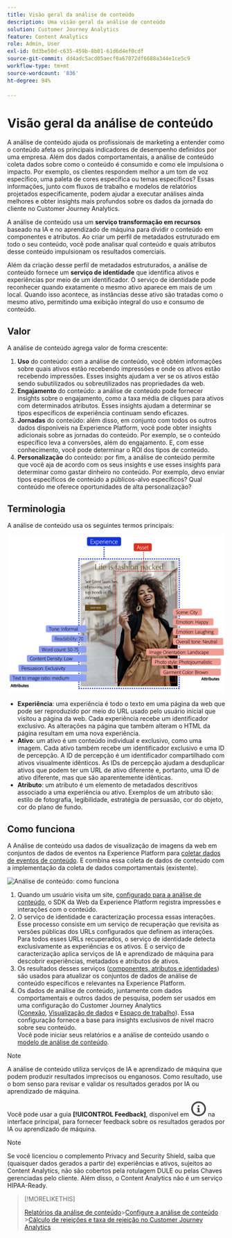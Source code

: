 ```yaml
---
title: Visão geral da análise de conteúdo
description: Uma visão geral da análise de conteúdo
solution: Customer Journey Analytics
feature: Content Analytics
role: Admin, User
exl-id: 0d3be50d-c635-459b-8b01-61d6d4ef0cdf
source-git-commit: dd4adc5acd05aecf0a67072df6688a344e1ce5c9
workflow-type: tm+mt
source-wordcount: '836'
ht-degree: 94%

---
```


# Visão geral da análise de conteúdo

A análise de conteúdo ajuda os profissionais de marketing a entender como o conteúdo afeta os principais indicadores de desempenho definidos por uma empresa. Além dos dados comportamentais, a análise de conteúdo coleta dados sobre como o conteúdo é consumido e como ele impulsiona o impacto. Por exemplo, os clientes respondem melhor a um tom de voz específico, uma paleta de cores específica ou temas específicos? Essas informações, junto com fluxos de trabalho e modelos de relatórios projetados especificamente, podem ajudar a executar análises ainda melhores e obter insights mais profundos sobre os dados da jornada do cliente no Customer Journey Analytics.

A análise de conteúdo usa um **serviço transformação em recursos** baseado na IA e no aprendizado de máquina para dividir o conteúdo em componentes e atributos. Ao criar um perfil de metadados estruturado em todo o seu conteúdo, você pode analisar qual conteúdo e quais atributos desse conteúdo impulsionam os resultados comerciais.

Além da criação desse perfil de metadados estruturados, a análise de conteúdo fornece um **serviço de identidade** que identifica ativos e experiências por meio de um identificador. O serviço de identidade pode reconhecer quando exatamente o mesmo ativo aparece em mais de um local. Quando isso acontece, as instâncias desse ativo são tratadas como o mesmo ativo, permitindo uma exibição integral do uso e consumo de conteúdo.

## Valor

A análise de conteúdo agrega valor de forma crescente:

1. **Uso** do conteúdo: com a análise de conteúdo, você obtém informações sobre quais ativos estão recebendo impressões e onde os ativos estão recebendo impressões. Esses insights ajudam a ver se os ativos estão sendo subutilizados ou sobreutilizados nas propriedades da web.
1. **Engajamento** do conteúdo: a análise de conteúdo pode fornecer insights sobre o engajamento, como a taxa média de cliques para ativos com determinados atributos. Esses insights ajudam a determinar se tipos específicos de experiência continuam sendo eficazes.
1. **Jornadas** do conteúdo: além disso, em conjunto com todos os outros dados disponíveis na Experience Platform, você pode obter insights adicionais sobre as jornadas do conteúdo. Por exemplo, se o conteúdo específico leva a conversões, além do engajamento. E, com esse conhecimento, você pode determinar o ROI dos tipos de conteúdo.
1. **Personalização** do conteúdo: por fim, a análise de conteúdo permite que você aja de acordo com os seus insights e use esses insights para determinar como gastar dinheiro no conteúdo. Por exemplo, devo enviar tipos específicos de conteúdo a públicos-alvo específicos? Qual conteúdo me oferece oportunidades de alta personalização?

## Terminologia

A análise de conteúdo usa os seguintes termos principais:

![Ativos e experiências](/help/content-analytics/assets/content-analytics-experience-asset.png)

* **Experiência**: uma experiência é todo o texto em uma página da web que pode ser reproduzido por meio do URL usado pelo usuário inicial que visitou a página da web. Cada experiência recebe um identificador exclusivo. As alterações na página que também alteram o HTML da página resultam em uma nova experiência.
* **Ativo**: um ativo é um conteúdo individual e exclusivo, como uma imagem. Cada ativo também recebe um identificador exclusivo e uma ID de percepção. A ID de percepção é um identificador compartilhado com ativos visualmente idênticos. As IDs de percepção ajudam a desduplicar ativos que podem ter um URL de ativo diferente e, portanto, uma ID de ativo diferente, mas que são aparentemente idênticas.
* **Atributo**: um atributo é um elemento de metadados descritivos associado a uma experiência ou ativo. Exemplos de um atributo são: estilo de fotografia, legibilidade, estratégia de persuasão, cor do objeto, cor do plano de fundo.

## Como funciona

A Análise de conteúdo usa dados de visualização de imagens da web em conjuntos de dados de eventos na Experience Platform para [coletar dados de eventos de conteúdo](config/datacollection.md). E combina essa coleta de dados de conteúdo com a implementação da coleta de dados comportamentais (existente).

![Análise de conteúdo: como funciona](assets/aca-overview.gif)

1. Quando um usuário visita um site, [configurado para a análise de conteúdo](config/configuration.md), o SDK da Web da Experience Platform registra impressões e interações com o conteúdo.
1. O serviço de identidade e caracterização processa essas interações. Esse processo consiste em um serviço de recuperação que revisita as versões públicas dos URLs configurados que definem as interações. Para todos esses URLs recuperados, o serviço de identidade detecta exclusivamente as experiências e os ativos. E o serviço de caracterização aplica serviços de IA e aprendizado de máquina para descobrir experiências, metadados e atributos de ativos.
1. Os resultados desses serviços ([componentes, atributos e identidades](/help/content-analytics/report/components.md)) são usados para atualizar os conjuntos de dados de análise de conteúdo específicos e relevantes na Experience Platform.
1. Os dados de análise de conteúdo, juntamente com dados comportamentais e outros dados de pesquisa, podem ser usados em uma configuração do Customer Journey Analytics ([Conexão](/help/connections/overview.md), [Visualização de dados](/help/data-views/data-views.md) e [Espaço de trabalho](/help/analysis-workspace/home.md)). Essa configuração fornece a base para insights exclusivos de nível macro sobre seu conteúdo. <br/>Você pode iniciar seus relatórios e a análise de conteúdo usando o [modelo de análise de conteúdo](/help/content-analytics/report/report.md#template).


>[!NOTE]
>
>A análise de conteúdo utiliza serviços de IA e aprendizado de máquina que podem produzir resultados imprecisos ou enganosos. Como resultado, use o bom senso para revisar e validar os resultados gerados por IA ou aprendizado de máquina.
>
>Você pode usar a guia **[!UICONTROL Feedback]**, disponível em ![InfoOutline](/help/assets/icons/InfoOutline.svg) na interface principal, para fornecer feedback sobre os resultados gerados por IA ou aprendizado de máquina.
>

>[!NOTE]
>
>Se você licenciou o complemento Privacy and Security Shield, saiba que (quaisquer dados gerados a partir de) experiências e ativos, sujeitos ao Content Analytics, não são cobertos pela rotulagem DULE ou pelas Chaves gerenciadas pelo cliente. Além disso, o Content Analytics não é um serviço HIPAA-Ready.
>


>[!MORELIKETHIS]
>
>[Relatórios da análise de conteúdo](report/report.md)
>&#x200B;>[Configure a análise de conteúdo](config/configuration.md)
>&#x200B;>[Cálculo de rejeições e taxa de rejeição no Customer Journey Analytics](https://experienceleaguecommunities.adobe.com/t5/adobe-analytics-blogs/calculating-bounces-amp-bounce-rate-in-adobe-customer-journey/ba-p/706446#M454)
>

